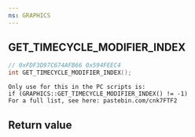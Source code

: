 ```yaml
---
ns: GRAPHICS
---
```

## GET_TIMECYCLE_MODIFIER_INDEX

```c
// 0xFDF3D97C674AFB66 0x594FEEC4
int GET_TIMECYCLE_MODIFIER_INDEX();
```

```
Only use for this in the PC scripts is:
if (GRAPHICS::GET_TIMECYCLE_MODIFIER_INDEX() != -1)
For a full list, see here: pastebin.com/cnk7FTF2
```

## Return value
